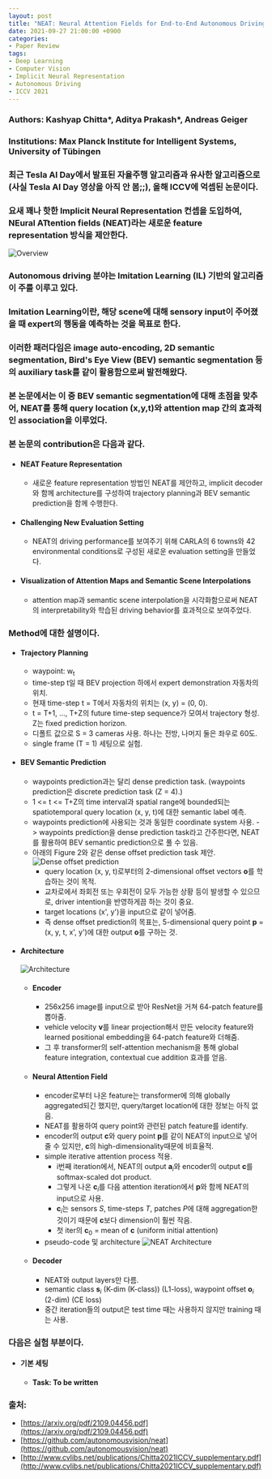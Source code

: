 ```yaml
---
layout: post
title: "NEAT: Neural Attention Fields for End-to-End Autonomous Driving (ICCV 2021)"
date: 2021-09-27 21:00:00 +0900
categories:
- Paper Review
tags:
- Deep Learning
- Computer Vision
- Implicit Neural Representation
- Autonomous Driving
- ICCV 2021
---
```


### **Authors: Kashyap Chitta\*, Aditya Prakash\*, Andreas Geiger**
### **Institutions: Max Planck Institute for Intelligent Systems, University of Tübingen**

### 최근 Tesla AI Day에서 발표된 자율주행 알고리즘과 유사한 알고리즘으로 (사실 Tesla AI Day 영상을 아직 안 봄;;), 올해 ICCV에 억셉된 논문이다.
### 요새 꽤나 핫한 Implicit Neural Representation 컨셉을 도입하여, NEural ATtention fields (NEAT)라는 새로운 feature representation 방식을 제안한다.

![Overview](/imgs/NEAT/File.jpg)
### Autonomous driving 분야는 Imitation Learning (IL) 기반의 알고리즘이 주를 이루고 있다.
### Imitation Learning이란, 해당 scene에 대해 sensory input이 주어졌을 때 expert의 행동을 예측하는 것을 목표로 한다.
### 이러한 패러다임은 image auto-encoding, 2D semantic segmentation, Bird's Eye View (BEV) semantic segmentation 등의 auxiliary task를 같이 활용함으로써 발전해왔다.
### 본 논문에서는 이 중 BEV semantic segmentation에 대해 초점을 맞추어, NEAT를 통해 query location (x,y,t)와 attention map 간의 효과적인 association을 이루었다.
### 본 논문의 contribution은 다음과 같다.
- #### NEAT Feature Representation

  - 새로운 feature representation 방법인 NEAT를 제안하고, implicit decoder와 함께 architecture를 구성하여 trajectory planning과 BEV semantic prediction을 함께 수행한다.

- #### Challenging New Evaluation Setting
  - NEAT의 driving performance를 보여주기 위해 CARLA의 6 towns와 42 environmental conditions로 구성된 새로운 evaluation setting을 만들었다.

- #### Visualization of Attention Maps and Semantic Scene Interpolations
  - attention map과 semantic scene interpolation을 시각화함으로써 NEAT의 interpretability와 학습된 driving behavior를 효과적으로 보여주었다.


### Method에 대한 설명이다.
- #### Trajectory Planning
  - waypoint: w<sub>t</sub>
  - time-step t일 때 BEV projection 하에서 expert demonstration 자동차의 위치.
  - 현재 time-step t = T에서 자동차의 위치는 (x, y) = (0, 0).
  - t = T+1, ..., T+Z의 future time-step sequence가 모여서 trajectory 형성. Z는 fixed prediction horizon.
  - 디폴트 값으로 S = 3 cameras 사용. 하나는 전방, 나머지 둘은 좌우로 60도.
  - single frame (T = 1) 세팅으로 실험.

- #### BEV Semantic Prediction
  - waypoints prediction과는 달리 dense prediction task. (waypoints prediction은 discrete prediction task (Z = 4).)
  - 1 <= t <= T+Z의 time interval과 spatial range에 bounded되는 spatiotemporal query location (x, y, t)에 대한 semantic label 예측.
  - waypoints prediction에 사용되는 것과 동일한 coordinate system 사용. -> waypoints prediction을 dense prediction task라고 간주한다면, NEAT를 활용하여 BEV semantic prediction으로 풀 수 있음.
  - 아래의 Figure 2와 같은 dense offset prediction task 제안.
  ![Dense offset prediction](/imgs/NEAT/File%20(1).jpg)
    - query location (x, y, t)로부터의 2-dimensional offset vectors **o**를 학습하는 것이 목적.
    - 교차로에서 좌회전 또는 우회전이 모두 가능한 상황 등이 발생할 수 있으므로, driver intention을 반영하게끔 하는 것이 중요.
    - target locations (x', y')을 input으로 같이 넣어줌.
    - 즉 dense offset prediction의 목표는, 5-dimensional query point **p** = (x, y, t, x', y')에 대한 output **o**를 구하는 것.

- #### Architecture
  ![Architecture](/imgs/NEAT/File%20(2).jpg)
  - #### Encoder
    - 256x256 image를 input으로 받아 ResNet을 거쳐 64-patch feature를 뽑아줌.
    - vehicle velocity **v**를 linear projection해서 만든 velocity feature와 learned positional embedding을 64-patch feature와 더해줌.
    - 그 후 transformer의 self-attention mechanism을 통해 global feature integration, contextual cue addition 효과를 얻음.
  - #### Neural Attention Field
    - encoder로부터 나온 feature는 transformer에 의해 globally aggregated되긴 했지만, query/target location에 대한 정보는 아직 없음.
    - NEAT를 활용하여 query point와 관련된 patch feature를 identify.
    - encoder의 output **c**와 query point **p**를 같이 NEAT의 input으로 넣어줄 수 있지만, **c**의 high-dimensionality때문에 비효율적.
    - simple iterative attention process 적용.
      - i번째 iteration에서, NEAT의 output **a**<sub>*i*</sub>와 encoder의 output **c**를 softmax-scaled dot product.
      - 그렇게 나온 **c**<sub>*i*</sub>를 다음 attention iteration에서 **p**와 함께 NEAT의 input으로 사용.
      - **c**<sub>*i*</sub>는 sensors *S*, time-steps *T*, patches *P*에 대해 aggregation한 것이기 때문에 **c**보다 dimension이 훨씬 작음.
      - 첫 iter의 **c**<sub>0</sub> = mean of **c** (uniform initial attention)
    - pseudo-code 및 architecture
    ![NEAT Architecture](/imgs/NEAT/File%20(7).jpg)
  - #### Decoder
    - NEAT와 output layers만 다름.
    - semantic class **s**<sub>*i*</sub> (K-dim (K-class)) (L1-loss), waypoint offset **o**<sub>*i*</sub> (2-dim) (CE loss)
    - 중간 iteration들의 output은 test time 때는 사용하지 않지만 training 때는 사용.

### 다음은 실험 부분이다.
- #### 기본 세팅
  - #### Task: To be written


### 출처:
- [https://arxiv.org/pdf/2109.04456.pdf](https://arxiv.org/pdf/2109.04456.pdf)
- [https://github.com/autonomousvision/neat](https://github.com/autonomousvision/neat)
- [http://www.cvlibs.net/publications/Chitta2021ICCV_supplementary.pdf](http://www.cvlibs.net/publications/Chitta2021ICCV_supplementary.pdf)
